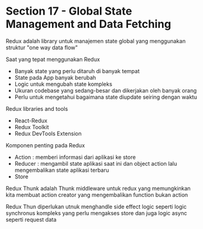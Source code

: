 # Section 17 - Global State Management and Data Fetching

Redux adalah library untuk manajemen state global yang menggunakan struktur "one way data flow"

Saat yang tepat menggunakan Redux
* Banyak state yang perlu ditaruh di banyak tempat
* State pada App banyak berubah
* Logic untuk mengubah state kompleks
* Ukuran codebase yang sedang-besar dan dikerjakan oleh banyak orang
* Perlu untuk mengetahui bagaimana state diupdate seiring dengan waktu

Redux libraries and tools
* React-Redux
* Redux Toolkit
* Redux DevTools Extension

Komponen penting pada Redux
* Action : memberi informasi dari aplikasi ke store
* Reducer : mengambil state aplikasi saat ini dan object action lalu mengembalikan state aplikasi terbaru
* Store

Redux Thunk adalah Thunk middleware untuk redux yang memungkinkan kita membuat action creator yang mengembalikan function bukan action

Redux Thun diperlukan utnuk menghandle side effect logic seperti logic synchronus kompleks yang perlu mengakses store dan juga logic async seperti request data
